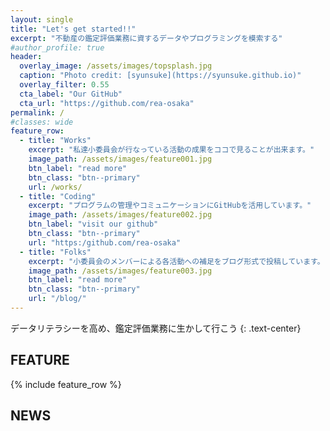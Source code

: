 ```yaml
---
layout: single
title: "Let's get started!!"
excerpt: "不動産の鑑定評価業務に資するデータやプログラミングを模索する"
#author_profile: true
header:
  overlay_image: /assets/images/topsplash.jpg
  caption: "Photo credit: [syunsuke](https://syunsuke.github.io)"
  overlay_filter: 0.55
  cta_label: "Our GitHub"
  cta_url: "https://github.com/rea-osaka"
permalink: /
#classes: wide
feature_row:
  - title: "Works"
    excerpt: "私達小委員会が行なっている活動の成果をココで見ることが出来ます。"
    image_path: /assets/images/feature001.jpg
    btn_label: "read more"
    btn_class: "btn--primary"
    url: /works/
  - title: "Coding"
    excerpt: "プログラムの管理やコミュニケーションにGitHubを活用しています。"
    image_path: /assets/images/feature002.jpg
    btn_label: "visit our github"
    btn_class: "btn--primary"
    url: "https:/github.com/rea-osaka"
  - title: "Folks"
    excerpt: "小委員会のメンバーによる各活動への補足をブログ形式で投稿しています。"
    image_path: /assets/images/feature003.jpg
    btn_label: "read more"
    btn_class: "btn--primary"
    url: "/blog/"
---
```


データリテラシーを高め、鑑定評価業務に生かして行こう
{: .text-center}

## FEATURE
{% include feature_row %}

## NEWS


